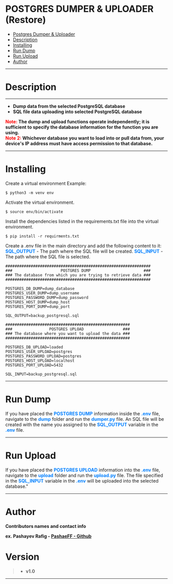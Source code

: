 # POSTGRES DUMPER & UPLOADER (Restore)

- [Postgres Dumper & Uploader](#postgres-dumper--uploader)
- [Description](#description)
- [Installing](#installing)
- [Run Dump](#run-dump)
- [Run Upload](#run-upload)
- [Author](#author)

___
# Description
___
* <b> Dump data from the selected PostgreSQL database </b>
* <b> SQL file data uploading into selected PostgreSQL database </b>

<b> <span style="color:red">Note:</span> The dump and upload functions operate independently; it is sufficient to specify the database information for the function you are using. </b><br/>
<b> <span style="color:red">Note 2:</span> Whichever database you want to load into or pull data from, your device's IP address must have access permission to that database.</b>
____

# Installing

Create a virtual environment
Example:           

``` 
$ python3 -m venv env
```

Activate the virtual environment.

```
$ source env/bin/activate
```
Install the dependencies listed in the requirements.txt file into the virtual environment.

```
$ pip install -r requirments.txt
```

Create a .env file in the main directory and add the following content to it:
<b style="color:#007FFF">SQL_OUTPUT</b> - The path where the SQL file will be created.
<b style="color:#007FFF">SQL_INPUT</b> - The path where the SQL file is selected.

```
###############################################################
###                     POSTGRES DUMP                       ###
### The database from which you are trying to retrieve data ###
###############################################################

POSTGRES_DB_DUMP=dump_database
POSTGRES_USER_DUMP=dump_username
POSTGRES_PASSWORD_DUMP=dump_password
POSTGRES_HOST_DUMP=dump_host
POSTGRES_PORT_DUMP=dump_port

SQL_OUTPUT=backup_postgresql.sql

######################################################
###                POSTGRES UPLOAD                 ###
### The database where you want to upload the data ###
######################################################

POSTGRES_DB_UPLOAD=loaded
POSTGRES_USER_UPLOAD=postgres
POSTGRES_PASSWORD_UPLOAD=postgres
POSTGRES_HOST_UPLOAD=localhost
POSTGRES_PORT_UPLOAD=5432

SQL_INPUT=backup_postgresql.sql
```
___

# Run Dump


If you have placed the <b style="color:#007FFF">POSTGRES DUMP</b> information inside the <b style="color:#007FFF">.env</b> file, navigate to the <b style="color:#007FFF">dump</b> folder and run the <b style="color:#007FFF">dumper.py</b> file. An SQL file will be created with the name you assigned to the <b style="color:#007FFF">SQL_OUTPUT</b> variable in the <b style="color:#007FFF">.env</b> file.

___

# Run Upload

If you have placed the <b style="color:#007FFF">POSTGRES UPLOAD</b> information into the <b style="color:#007FFF">.env</b> file, navigate to the <b style="color:#007FFF">upload</b> folder and run the <b style="color:#007FFF">upload.py</b> file. The file specified in the <b style="color:#007FFF">SQL_INPUT</b> variable in the <b style="color:#007FFF">.env</b> will be uploaded into the selected database."

___

# Author

<b>Contributors names and contact info</b>

<b>ex. Pashayev Rafig - [PashaeFF - Github](https://github.com/PashaeFF) </b>

# Version

>* <b>v1.0</b>
___